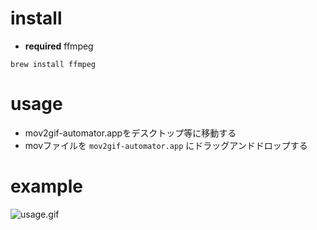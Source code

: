 # install

- **required** ffmpeg

```
brew install ffmpeg
```

# usage

- mov2gif-automator.appをデスクトップ等に移動する
- movファイルを `mov2gif-automator.app` にドラッグアンドドロップする

# example

![usage.gif]("./assets/usage.gif")
